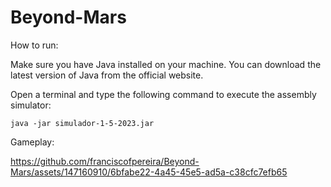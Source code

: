 # Beyond-Mars

How to run:

Make sure you have Java installed on your machine. You can download the latest version of Java from the official website.

Open a terminal and type the following command to execute the assembly simulator:
```text
java -jar simulador-1-5-2023.jar
```
Gameplay:

https://github.com/franciscofpereira/Beyond-Mars/assets/147160910/6bfabe22-4a45-45e5-ad5a-c38cfc7efb65

